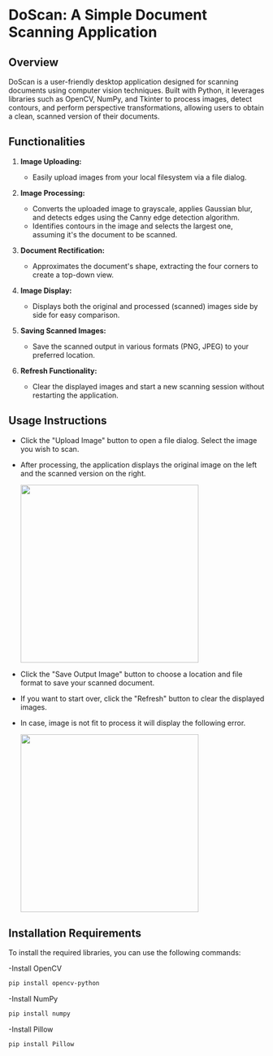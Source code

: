 # DoScan: A Simple Document Scanning Application

## Overview
DoScan is a user-friendly desktop application designed for scanning documents using computer vision techniques. Built with Python, it leverages libraries such as OpenCV, NumPy, and Tkinter to process images, detect contours, and perform perspective transformations, allowing users to obtain a clean, scanned version of their documents.


## Functionalities

1. **Image Uploading:**
   - Easily upload images from your local filesystem via a file dialog.

2. **Image Processing:**
   - Converts the uploaded image to grayscale, applies Gaussian blur, and detects edges using the Canny edge detection algorithm.
   - Identifies contours in the image and selects the largest one, assuming it's the document to be scanned.

3. **Document Rectification:**
   - Approximates the document's shape, extracting the four corners to create a top-down view.

4. **Image Display:**
   - Displays both the original and processed (scanned) images side by side for easy comparison.

5. **Saving Scanned Images:**
   - Save the scanned output in various formats (PNG, JPEG) to your preferred location.

6. **Refresh Functionality:**
   - Clear the displayed images and start a new scanning session without restarting the application.

## Usage Instructions

- Click the "Upload Image" button to open a file dialog. Select the image you wish to scan.
  
- After processing, the application displays the original image on the left and the scanned version on the right.

   <img src="https://github.com/user-attachments/assets/882346b0-8d60-486b-809e-d353184e10ac" height="350"/>

- Click the "Save Output Image" button to choose a location and file format to save your scanned document.
  
- If you want to start over, click the "Refresh" button to clear the displayed images.

- In case, image is not fit to process it will display the following error.

  <img src="https://github.com/user-attachments/assets/bb727973-4b38-4651-8a08-2d002fcaef89" width="350"/> 

## Installation Requirements

To install the required libraries, you can use the following commands:

-Install OpenCV
```bash
pip install opencv-python
```
-Install NumPy
```bash
pip install numpy
```
-Install Pillow
```bash
pip install Pillow
```

